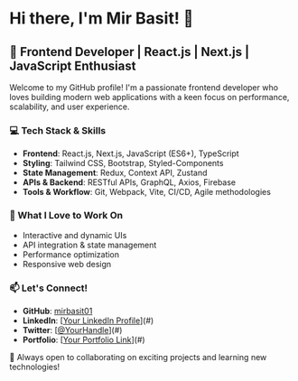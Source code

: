 # Hi there, I'm Mir Basit! 👋

## 🚀 Frontend Developer | React.js | Next.js | JavaScript Enthusiast

Welcome to my GitHub profile! I'm a passionate frontend developer who loves building modern web applications with a keen focus on performance, scalability, and user experience.

### 💻 Tech Stack & Skills
- **Frontend**: React.js, Next.js, JavaScript (ES6+), TypeScript
- **Styling**: Tailwind CSS, Bootstrap, Styled-Components
- **State Management**: Redux, Context API, Zustand
- **APIs & Backend**: RESTful APIs, GraphQL, Axios, Firebase
- **Tools & Workflow**: Git, Webpack, Vite, CI/CD, Agile methodologies

### 🌟 What I Love to Work On
- Interactive and dynamic UIs
- API integration & state management
- Performance optimization
- Responsive web design

### 📫 Let's Connect!
- **GitHub**: [mirbasit01](https://github.com/mirbasit01)
- **LinkedIn**: [[Your LinkedIn Profile](https://www.linkedin.com/in/abdul-basit-17a689234/)](#)
- **Twitter**: [[@YourHandle](https://x.com/iamabdulbasit__)](#)
- **Portfolio**: [[Your Portfolio Link](https://iamabdulbasit.netlify.app/)](#)

🚀 Always open to collaborating on exciting projects and learning new technologies!

